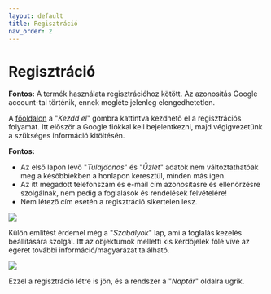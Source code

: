 ```yaml
---
layout: default
title: Regisztráció
nav_order: 2
---
```

# Regisztráció
**Fontos:** A termék használata regisztrációhoz kötött. Az azonosítás Google account-tal történik, ennek megléte jelenleg elengedhetetlen.

A [főoldalon](https://places.neery.net) a "_Kezdd el_" gombra kattintva kezdhető el a regisztrációs folyamat. Itt először a Google fiókkal kell bejelentkezni, majd végigvezetünk a szükséges információ kitöltésén.

**Fontos:**
* Az első lapon levő "_Tulajdonos_" és "_Üzlet_" adatok nem változtathatóak meg a későbbiekben a honlapon keresztül, minden más igen. 
* Az itt megadott telefonszám és e-mail cím azonosításre és ellenőrzésre szolgálnak, nem pedig a foglalások és rendelések felvételére! 
* Nem létező cím esetén a regisztráció sikertelen lesz.

![](../../assets/images/onboarding1.png)

Külön említést érdemel még a "_Szabályok_" lap, ami a foglalás kezelés beállítására szolgál. Itt az objektumok melletti kis kérdőjelek fölé víve az egeret további információ/magyarázat található.

![](../../assets/images/onboarding2.png)

Ezzel a regisztráció létre is jön, és a rendszer a "_Naptár_" oldalra ugrik.